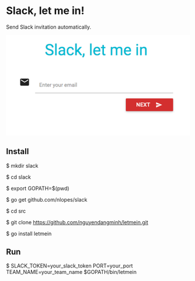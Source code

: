 # Slack, let me in!

Send Slack invitation automatically.

![Slack, let me in](https://github.com/nguyendangminh/letmein/blob/master/Screen%20Shot%202016-05-18%20at%203.43.45%20PM.png)

## Install
$ mkdir slack

$ cd slack

$ export GOPATH=$(pwd)

$ go get github.com/nlopes/slack

$ cd src

$ git clone https://github.com/nguyendangminh/letmein.git

$ go install letmein


## Run
$ SLACK_TOKEN=your_slack_token PORT=your_port TEAM_NAME=your_team_name $GOPATH/bin/letmein
